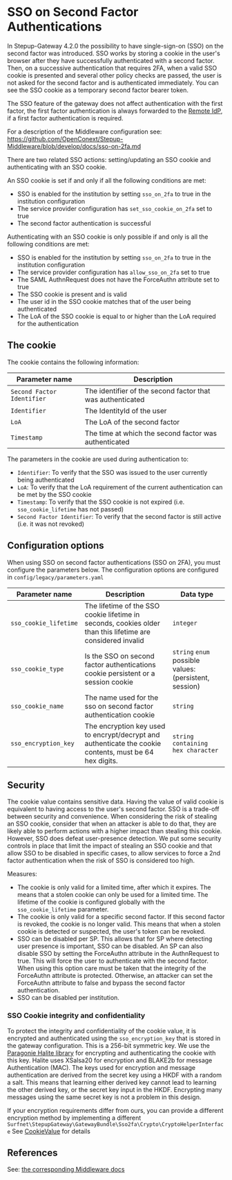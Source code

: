 # SSO on Second Factor Authentications

In Stepup-Gateway 4.2.0 the possibility to have single-sign-on (SSO) on the second factor was introduced. SSO works by storing a cookie in the user's browser after they have successfully authenticated with a second factor. Then, on a successive authentication that requires 2FA, when a valid SSO cookie is presented and several other policy checks are passed, the user is not asked for the second factor and is authenticated immediately. You can see the SSO cookie as a temporary second factor bearer token. 

The SSO feature of the gateway does not affect authentication with the first factor, the first factor authentication is always forwarded to the [Remote IdP](SAMLProxy.md#remote-idp), if a first factor authentication is required.

For a description of the Middleware configuration see: https://github.com/OpenConext/Stepup-Middleware/blob/develop/docs/sso-on-2fa.md

There are two related SSO actions: setting/updating an SSO cookie and authenticating with an SSO cookie.

An SSO cookie is set if and only if all the following conditions are met:
- SSO is enabled for the institution by setting `sso_on_2fa` to true in the institution configuration
- The service provider configuration has `set_sso_cookie_on_2fa` set to true
- The second factor authentication is successful

Authenticating with an SSO cookie is only possible if and only is all the following conditions are met:
- SSO is enabled for the institution by setting `sso_on_2fa` to true in the institution configuration
- The service provider configuration has `allow_sso_on_2fa` set to true
- The SAML AuthnRequest does not have the ForceAuthn attribute set to true
- The SSO cookie is present and is valid
- The user id in the SSO cookie matches that of the user being authenticated
- The LoA of the SSO cookie is equal to or higher than the LoA required for the authentication

## The cookie
The cookie contains the following information:

| __Parameter name__          | __Description__                                            |
|-----------------------------|------------------------------------------------------------|
| `Second Factor Identifier`  | The identifier of the second factor that was authenticated |
| `Identifier`                | The IdentityId of the user                                 |
| `LoA`                       | The LoA of the second factor                               |
| `Timestamp`                 | The time at which the second factor was authenticated      |

The parameters in the cookie are used during authentication to:
- `Identifier`: To verify that the SSO was issued to the user currently being authenticated
- `LoA`: To verify that the LoA requirement of the current authentication can be met by the SSO cookie
- `Timestamp`: To verify that the SSO cookie is not expired (i.e. `sso_cookie_lifetime` has not passed)
- `Second Factor Identifier`: To verify that the second factor is still active (i.e. it was not revoked)

## Configuration options
When using SSO on second factor authentications (SSO on 2FA), you must configure the parameters below. The configuration options are configured in `config/legacy/parameters.yaml`

| __Parameter name__    | __Description__                                                                                             | __Data type__                                          |
|-----------------------|-------------------------------------------------------------------------------------------------------------|--------------------------------------------------------|
| `sso_cookie_lifetime` | The lifetime of the SSO cookie lifetime in seconds, cookies older than this lifetime are considered invalid | `integer`                                              |
| `sso_cookie_type`     | Is the SSO on second factor authentications cookie persistent or a session cookie                           | `string` `enum` possible values: (persistent, session) |
| `sso_cookie_name`     | The name used for the sso on second factor authentication cookie                                            | `string`                                               |
| `sso_encryption_key`  | The encryption key used to encrypt/decrypt and authenticate the cookie contents, must be 64 hex digits. | `string containing hex character`                      |

## Security

The cookie value contains sensitive data. Having the value of valid cookie is equivalent to having access to the user's second factor. SSO is a trade-off between security and convenience. When considering the risk of stealing an SSO cookie, consider that when an attacker is able to do that, they are likely able to perform actions with a higher impact than stealing this cookie. However, SSO does defeat user-presence detection. We put some security controls in place that limit the impact of stealing an SSO cookie and that allow SSO to be disabled in specific cases, to allow services to force a 2nd factor authentication when the risk of SSO is considered too high.

Measures:
- The cookie is only valid for a limited time, after which it expires. The means that a stolen cookie can only be used for a limited time. The lifetime of the cookie is configured globally with the `sso_cookie_lifetime` parameter.
- The cookie is only valid for a specific second factor. If this second factor is revoked, the cookie is no longer valid. This means that when a stolen cookie is detected or suspected, the user's token can be revoked.
- SSO can be disabled per SP. This allows that for SP where detecting user presence is important, SSO can be disabled. An SP can also disable SSO by setting the ForceAuthn attribute in the AuthnRequest to true. This will force the user to authenticate with the second factor. When using this option care must be taken that the integrity of the ForceAuthn attribute is protected. Otherwise, an attacker can set the ForceAuthn attribute to false and bypass the second factor authentication.
- SSO can be disabled per institution.

### SSO Cookie integrity and confidentiality

To protect the integrity and confidentiality of the cookie value, it is encrypted and authenticated using the `sso_encryption_key` that is stored in the gateway configuration. This is a 256-bit symmetric key. We use the [Paragonie Halite library](https://paragonie.com/project/halite) for encrypting and authenticating the cookie with this key. Halite uses XSalsa20 for encryption and BLAKE2b for message Authentication (MAC). The keys used for encryption and message authentication are derived from the secret key using a HKDF with a random a salt. This means that learning either derived key cannot lead to learning the other derived key, or the secret key input in the HKDF. Encrypting many messages using the same secret key is not a problem in this design.
 
  If your encryption requirements differ from ours, you can provide a different encryption method by implementing a different `Surfnet\StepupGateway\GatewayBundle\Sso2fa\Crypto\CryptoHelperInterface` See [CookieValue](https://github.com/OpenConext/Stepup-Gateway/blob/3c3149b0e68daa1abcdf9a8e6009667d470c8d2d/src/Surfnet/StepupGateway/GatewayBundle/Sso2fa/ValueObject/CookieValue.php) for details

## References
See: [the corresponding Middleware docs](https://github.com/OpenConext/Stepup-Middleware/blob/develop/docs/sso-on-2fa.md)
